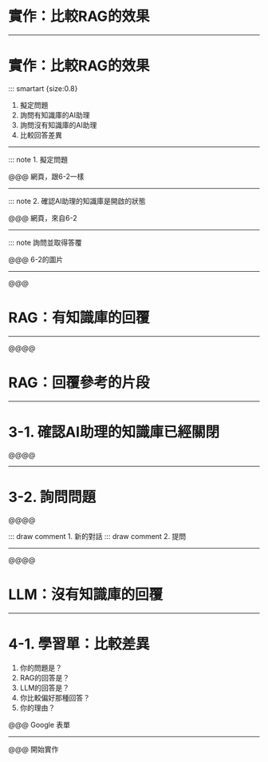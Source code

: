 # 實作：比較RAG的效果

----

# 實作：比較RAG的效果

::: smartart {size:0.8}

1. 擬定問題
2. 詢問有知識庫的AI助理
3. 詢問沒有知識庫的AI助理
4. 比較回答差異

----

::: note 1. 擬定問題

@@@ 網頁，跟6-2一樣

----

::: note 2. 確認AI助理的知識庫是開啟的狀態

@@@ 網頁，來自6-2

----

::: note 詢問並取得答覆

@@@ 6-2的圖片

----

@@@

# RAG：有知識庫的回覆

----

@@@@

# RAG：回覆參考的片段

----

# 3-1. 確認AI助理的知識庫已經關閉

@@@@

----

# 3-2. 詢問問題

@@@@

::: draw comment 1. 新的對話
::: draw comment 2. 提問

----

@@@@

# LLM：沒有知識庫的回覆

----

# 4-1. 學習單：比較差異

1. 你的問題是？
2. RAG的回答是？
3. LLM的回答是？
4. 你比較偏好那種回答？
5. 你的理由？

@@@ Google 表單

----

@@@ 開始實作